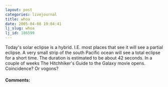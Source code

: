 ```yaml
---
layout: post
categories: livejournal
title: whoa
date: 2005-04-08 19:04:41
lj_slug: whoa
lj_id: 186599
---
```

Today's solar eclipse is a hybrid. I.E. most places that see it will see a partial eclipse. A very small strip of the south Pacific ocean will see a total eclipse for a short time. The duration is estimated to be about 42 seconds. In a couple of weeks The Hitchhiker's Guide to the Galaxy movie opens. Coincidence? Or vogons?


<div id="comments"><h4>Comments:</h4><div class="lj-comments"><ul>


</ul></div></div>
